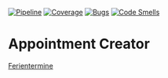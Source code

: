[![Pipeline](https://gitlab.com/4s1/appointment-creator/badges/main/pipeline.svg)](https://gitlab.com/4s1/appointment-creator/pipelines)
[![Coverage](https://gitlab.com/4s1/appointment-creator/badges/main/coverage.svg)](https://gitlab.com/4s1/appointment-creator/commits/main)
[![Bugs](https://sonarcloud.io/api/project_badges/measure?project=appointment-creator&metric=bugs)](https://sonarcloud.io/summary/new_code?id=appointment-creator)
[![Code Smells](https://sonarcloud.io/api/project_badges/measure?project=appointment-creator&metric=code_smells)](https://sonarcloud.io/summary/new_code?id=appointment-creator)

# Appointment Creator

[Ferientermine](https://kultusministerium.hessen.de/schulsystem/ferien/ferientermine)
